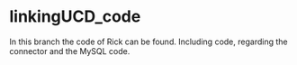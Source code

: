 # linkingUCD_code

In this branch the code of Rick can be found.
Including code, regarding the connector and the MySQL code.
